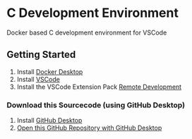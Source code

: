 # C Development Environment
 Docker based C development environment for VSCode

## Getting Started

1. Install [Docker Desktop](https://www.docker.com/products/docker-desktop/)
2. Install [VSCode](https://code.visualstudio.com/)
3. Install the VSCode Extension Pack [Remote Development](https://marketplace.visualstudio.com/items?itemName=ms-vscode-remote.vscode-remote-extensionpack)

### Download this Sourcecode (using GitHub Desktop)

1. Install [GitHub Desktop](https://desktop.github.com/)
2. [Open this GitHub Repository with GitHub Desktop](x-github-client://openRepo/https://github.com/florianb/c-development-environment)
